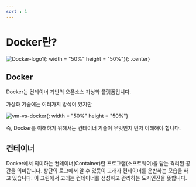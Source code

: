 ```yaml
---
sort : 1
---
```


# Docker란?
![Docker-logo1](https://user-images.githubusercontent.com/76420201/103785473-91f84380-507e-11eb-9f03-2bd36817ed4b.png){: width = "50%" height = "50%"}{: .center}


## Docker

Docker는 컨테이너 기반의 오픈소스 가상화 플랫폼입니다.

가상화 기술에는 여러가지 방식이 있지만 


![vm-vs-docker](https://user-images.githubusercontent.com/76420201/103851534-5ba5dd00-50ed-11eb-9e00-83e77f2bdbd7.png){: width = "50%" height = "50%"}


즉, Docker를 이해하기 위해서는 컨테이너 기술이 무엇인지 먼저 이해해야 합니다.

## 컨테이너

Docker에서 의미하는 컨테이너(Container)란 프로그램(소프트웨어)을 담는 격리된 공간을 의미합니다.
상단의 로고에서 알 수 있듯이 고래가 컨테이너를 운반하는 모습을 하고 있습니다. 이 그림에서 고래는 컨테이너를
생성하고 관리하는 도커엔진을 뜻합니다.

